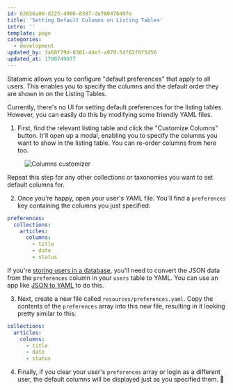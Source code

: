 ```yaml
---
id: 62656a00-d225-4906-8387-de780476497e
title: 'Setting Default Columns on Listing Tables'
intro: ''
template: page
categories:
  - development
updated_by: 3a60f79d-8381-4def-a970-5df62f0f5d56
updated_at: 1700749977
---
```

Statamic allows you to configure "default preferences" that apply to all users. This enables you to specify the columns and the default order they are shown in on the Listing Tables.

Currently, there's no UI for setting default preferences for the listing tables. However, you can easily do this by modifying some friendly YAML files.

1. First, find the relevant listing table and click the "Customize Columns" button. It'll open up a modal, enabling you to specify the columns you want to show in the listing table. You can re-order columns from here too.

<figure>
    <img src="/img/tips/customize-columns.png" alt="Columns customizer">
</figure>

Repeat this step for any other collections or taxonomies you want to set default columns for.

2. Once you're happy, open your user's YAML file. You'll find a `preferences` key containing the columns you just specified:

```yaml
preferences:
  collections:
    articles:
      columns:
        - title
        - date
        - status
```

If you're [storing users in a database](/tips/storing-users-in-a-database), you'll need to convert the JSON data from the `preferences` column in your `users` table to YAML. You can use an app like [JSON to YAML]([https://json2yaml.com/](https://www.bairesdev.com/tools/json2yaml/)) to do this.

3. Next, create a new file called `resources/preferences.yaml`. Copy the contents of the `preferences` array into this new file, resulting in it looking pretty similar to this:

```yaml
collections:
  articles:
    columns:
      - title
      - date
      - status
```

4. Finally, if you clear your user's `preferences` array or login as a different user, the default columns will be displayed just as you specified them. 🎉
